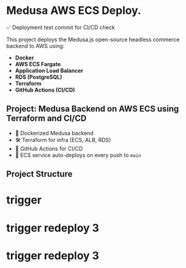# Medusa AWS ECS Deploy.
✅ Deployment test commit for CI/CD check

This project deploys the Medusa.js open-source headless commerce backend to AWS using:

- **Docker**
- **AWS ECS Fargate**
- **Application Load Balancer**
- **RDS (PostgreSQL)**
- **Terraform**
- **GitHub Actions (CI/CD)**

## Project: Medusa Backend on AWS ECS using Terraform and CI/CD

- 🐳 Dockerized Medusa backend
- 🛠️ Terraform for infra (ECS, ALB, RDS)
- 🤖 GitHub Actions for CI/CD
- 🚀 ECS service auto-deploys on every push to `main`

## Project Structure

# trigger
# trigger redeploy 3
# trigger redeploy 3
 
